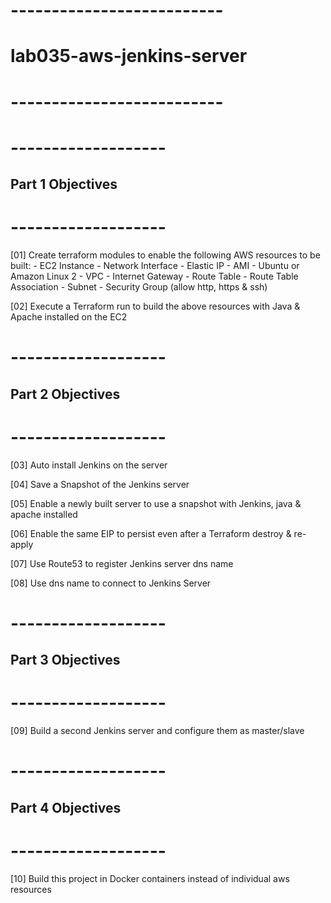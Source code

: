 # --------------------------
# lab035-aws-jenkins-server
# --------------------------


# -------------------
## Part 1 Objectives
# -------------------

[01] Create terraform modules to enable the following AWS resources to be built:
    - EC2 Instance
    - Network Interface
    - Elastic IP
    - AMI - Ubuntu or Amazon Linux 2
    - VPC
    - Internet Gateway
    - Route Table
    - Route Table Association
    - Subnet
    - Security Group (allow http, https & ssh)

[02] Execute a Terraform run to build the above resources with Java & Apache installed on the EC2



# -------------------
## Part 2 Objectives
# -------------------

[03] Auto install Jenkins on the server

[04] Save a Snapshot of the Jenkins server

[05] Enable a newly built server to use a snapshot with Jenkins, java & apache installed

[06] Enable the same EIP to persist even after a Terraform destroy & re-apply

[07] Use Route53 to register Jenkins server dns name

[08] Use dns name to connect to Jenkins Server



# -------------------
## Part 3 Objectives
# -------------------

[09] Build a second Jenkins server and configure them as master/slave


# -------------------
## Part 4 Objectives
# -------------------

[10] Build this project in Docker containers instead of individual aws resources


